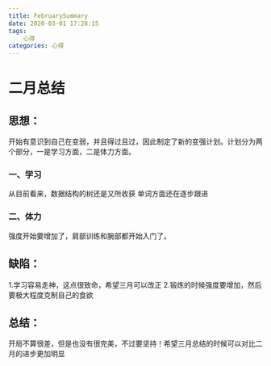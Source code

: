 ```yaml
---
title: FebruarySummary
date: 2020-03-01 17:28:15
tags:
    心得
categories: 心得
---
```

# 二月总结
## 思想：
开始有意识到自己在变弱，并且得过且过，因此制定了新的变强计划。计划分为两个部分，一是学习方面，二是体力方面。
### 一、学习
从目前看来，数据结构的树还是又所收获
单词方面还在逐步跟进
### 二、体力
强度开始要增加了，肩部训练和腕部都开始入门了。
## 缺陷：
1.学习容易走神，这点很致命，希望三月可以改正
2.锻炼的时候强度要增加，然后要极大程度克制自己的食欲

## 总结：
开局不算很差，但是也没有很完美，不过要坚持！希望三月总结的时候可以对比二月的进步更加明显
